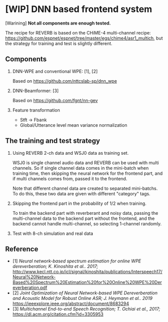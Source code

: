 # [WIP] DNN based frontend system

[Warining] **Not all components are enough tested.**

The recipe for REVERB is based on the CHiME-4 multi-channel recipe: https://github.com/espnet/espnet/tree/master/egs/chime4/asr1_multich,
but the strategy for training and test is slightly different.

## Components

1. DNN-WPE and conventional WPE: [1], [2]

    Based on https://github.com/nttcslab-sp/dnn_wpe

1. DNN-Beamformer: [3]

    Based on https://github.com/fgnt/nn-gev

1. Feature transformation
    - Stft -> Fbank
    - Global/Utterance level mean variance normalization


## The training and test strategy

1. Using REVERB 2-ch data and WSJ0 data as training set.

    WSJ0 is single channel audio data and REVERB can be used with multi channels.
    So if single channel data comes in the mini-batch when training time,
    then skipping the neural network for the frontend part,
    and if multi channels comes from, passed it to the frontend.

    Note that different channel data are created to separated mini-batchs.
    To do this, these two data are given with different "category" tags.
    
1. Skipping the frontend part in the probability of 1/2 when training.

    To train the backend part with reverberant and noisy data,
    passing the multi-channel data to the backend part without the frontend,
    and the backend cannot handle multi-channel, so selecting 1-channel randomly.

1. Test with 8-ch simulation and real data
    
    

## Reference
- [1] *Neural network-based spectrum estimation for online WPE dereverberation; K. Kinoshita et al.. 2017;* http://www.kecl.ntt.co.jp/icl/signal/kinoshita/publications/Interspeech17/Neural%20Network-Based%20Spectrum%20Estimation%20for%20Online%20WPE%20Dereverberation.pdf
- [2] *Joint Optimization of Neural Network-based WPE Dereverberation and Acoustic Model for Robust Online ASR; J. Heymann et al.. 2019* https://ieeexplore.ieee.org/abstract/document/8683294
- [3] *Multichannel End-to-end Speech Recognition; T. Ochiai et al., 2017;* https://dl.acm.org/citation.cfm?id=3305953
